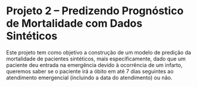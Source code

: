 # Projeto 2 – Predizendo Prognóstico de Mortalidade com Dados Sintéticos

Este projeto tem como objetivo a construção de um modelo de predição da mortalidade de pacientes sintéticos, mais especificamente, dado que um paciente deu entrada na emergência devido à ocorrência de um infarto, queremos saber se o paciente irá a óbito em até 7 dias seguintes ao atendimento emergencial (incluindo a data do atendimento) ou não.
